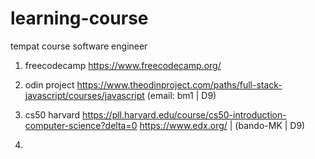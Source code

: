 # learning-course
tempat course software engineer

1. freecodecamp
https://www.freecodecamp.org/

2. odin project
https://www.theodinproject.com/paths/full-stack-javascript/courses/javascript
(email: bm1 | D9)

3. cs50 harvard
https://pll.harvard.edu/course/cs50-introduction-computer-science?delta=0
https://www.edx.org/  |   (bando-MK | D9)

4. 
